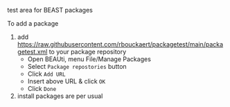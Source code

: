 test area for BEAST packages

To add a package
1. add https://raw.githubusercontent.com/rbouckaert/packagetest/main/packagetest.xml to your package repository
   * Open BEAUti, menu File/Manage Packages
   * Select `Package repostories` button
   * Click `Add URL`
   * Insert above URL & click `OK`
   * Click `Done`
2. install packages are per usual